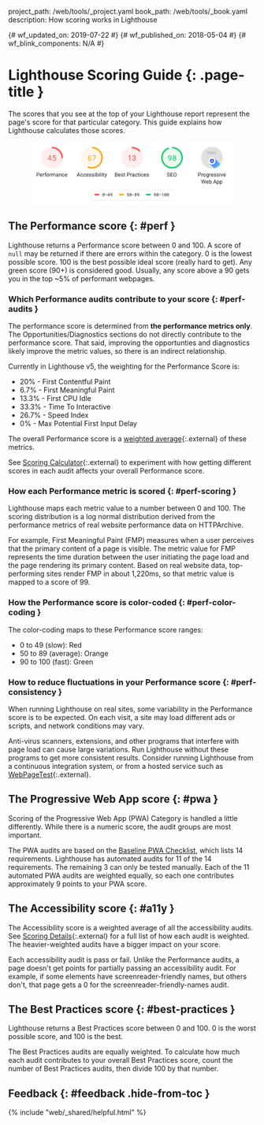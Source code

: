 project_path: /web/tools/_project.yaml
book_path: /web/tools/_book.yaml
description: How scoring works in Lighthouse

{# wf_updated_on: 2019-07-22 #}
{# wf_published_on: 2018-05-04 #}
{# wf_blink_components: N/A #}

[details]: https://docs.google.com/spreadsheets/d/1up5rxd4EMCoMaxH8cppcK1x76n6HLx0e7jxb0e0FXvc/edit#gid=0
[calculator]: https://docs.google.com/spreadsheets/d/1up5rxd4EMCoMaxH8cppcK1x76n6HLx0e7jxb0e0FXvc/edit#gid=283330180
[WikiHow]: https://www.wikihow.com/Calculate-Weighted-Average#Weighted_Averages_without_Percentages_sub

# Lighthouse Scoring Guide {: .page-title }

The scores that you see at the top of your Lighthouse report represent the page's score for
that particular category. This guide explains how Lighthouse calculates those scores.

<figure>
  <img src="images/v5-ui.png" alt="The scores that you see above Progressive
            Web App, Performance, Accessibility, Best Practices, and SEO at the top of your
            Lighthouse report represent your score for that category."/>
</figure>

## The Performance score {: #perf }

Lighthouse returns a Performance score between 0 and 100. A score of `null` may be returned if there are errors within the category. 0 is the lowest possible score. 100 is the best possible ideal score (really hard to get). Any green score (90+) is considered good. Usually, any score above a 90 gets you in the top ~5% of performant webpages.

[bug]: https://github.com/GoogleChrome/lighthouse/issues/new

### Which Performance audits contribute to your score {: #perf-audits }

The performance score is determined from **the performance metrics only**. The Opportunities/Diagnostics sections do not directly contribute to the performance score. That said, improving the opportunties and diagnostics likely improve the metric values, so there is an indirect relationship.

Currently in Lighthouse v5, the weighting for the Performance Score is:

* 20% - First Contentful Paint
* 6.7% - First Meaningful Paint
* 13.3% - First CPU Idle
* 33.3% - Time To Interactive
* 26.7% - Speed Index
* 0% - Max Potential First Input Delay

The overall Performance score is a [weighted average][WikiHow]{:.external} of these metrics.

See [Scoring Calculator][calculator]{:.external} to experiment with how getting different scores
in each audit affects your overall Performance score.

[FMP]: /web/tools/lighthouse/audits/first-meaningful-paint
[FI]: /web/tools/lighthouse/audits/first-interactive
[CI]: /web/tools/lighthouse/audits/consistently-interactive
[PSI]: /web/tools/lighthouse/audits/perceptual-speed-index
[EIL]: /web/tools/lighthouse/audits/estimated-input-latency

### How each Performance metric is scored {: #perf-scoring }

Lighthouse maps each metric value to a number between 0 and 100. The scoring distribution is
a log normal distribution derived from the performance metrics of real website performance
data on HTTPArchive.

For example, First Meaningful Paint (FMP) measures when a user perceives that the
primary content of a page is visible. The metric value for FMP represents the time duration between
the user initiating the page load and the page rendering its primary content. Based on real
website data, top-performing sites render FMP in about 1,220ms, so that metric value is mapped to
a score of 99.


### How the Performance score is color-coded {: #perf-color-coding }

The color-coding maps to these Performance score ranges:

* 0 to 49 (slow): Red
* 50 to 89 (average): Orange
* 90 to 100 (fast): Green

### How to reduce fluctuations in your Performance score {: #perf-consistency }

When running Lighthouse on real sites, some variability in the Performance score is to be
expected. On each visit, a site may load different ads or scripts, and network conditions may
vary.

Anti-virus scanners, extensions, and other programs that interfere with page load can cause
large variations. Run Lighthouse without these programs to get more consistent results. Consider
running Lighthouse from a continuous integration system, or from a hosted service such as
[WebPageTest](https://webpagetest.org/easy){:.external}.

## The Progressive Web App score {: #pwa }

Scoring of the Progressive Web App (PWA) Category is handled a little differently. While there is a numeric score, the audit groups are most important.

The PWA audits are based on the [Baseline PWA Checklist][checklist],
which lists 14 requirements. Lighthouse has automated audits for 11 of the 14 requirements. The
remaining 3 can only be tested manually. Each of the 11 automated PWA audits are weighted
equally, so each one contributes approximately 9 points to your PWA score.

[checklist]: /web/progressive-web-apps/checklist#baseline

## The Accessibility score {: #a11y }

The Accessibility score is a weighted average of all the accessibility audits. See [Scoring
Details][details]{:.external} for a full list of how each audit is weighted. The heavier-weighted
audits have a bigger impact on your score.

Each accessibility audit is pass or fail. Unlike the Performance audits, a page doesn't get
points for partially passing an accessibility audit. For example, if some elements have
screenreader-friendly names, but others don't, that page gets a 0 for the
screenreader-friendly-names audit.

## The Best Practices score {: #best-practices }

Lighthouse returns a Best Practices score between 0 and 100. 0 is the worst possible score, and
100 is the best.

The Best Practices audits are equally weighted. To calculate how much each audit contributes
to your overall Best Practices score, count the number of Best Practices audits, then divide
100 by that number.

## Feedback {: #feedback .hide-from-toc }

{% include "web/_shared/helpful.html" %}

